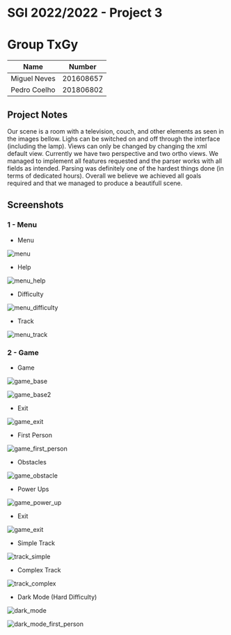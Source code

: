 # SGI 2022/2022 - Project 3

# Group TxGy

| Name             | Number    |
| ---------------- | --------- |
| Miguel Neves     | 201608657 |
| Pedro Coelho     | 201806802 |


## Project Notes

Our scene is a room with a television, couch, and other elements as seen in the images bellow.
Lighs can be switched on and off through the interface (including the lamp).
Views can only be changed by changing the xml default view. Currently we have two perspective and two ortho views.
We managed to implement all features requested and the parser works with all fields as intended.
Parsing was definitely one of the hardest things done (in terms of dedicated hours).
Overall we believe we achieved all goals required and that we managed to produce a beautifull scene.


## Screenshots

### 1 - Menu

* Menu

![menu](/uploads/c4b4e61b326605bd87d70ea2895909ab/menu.png)

* Help

![menu_help](/uploads/36948ad81c9a3547fef8c8254582d9ea/menu_help.png)

* Difficulty

![menu_difficulty](/uploads/7fb53277665526778169d8a7ff37c040/menu_difficulty.png)

* Track

![menu_track](/uploads/7d74cefb4637ab8e5346ae02bea96f94/menu_track.png)



### 2 - Game
* Game

![game_base](/uploads/d881f9432413b8fad880d2f2c5ed4311/game_base.png)


![game_base2](/uploads/3fa2947128402de9b8c55e6fc6003204/game_base2.png)

* Exit

![game_exit](/uploads/e589f58161dc7ad298d41acb284d8587/game_exit.png)

* First Person

![game_first_person](/uploads/3e0bd18b1dcf7999628d5e9e9240e3b5/game_first_person.png)

* Obstacles

![game_obstacle](/uploads/33c832ea2b8e3481733f819f6e857f77/game_obstacle.png)

* Power Ups

![game_power_up](/uploads/e252cfceec58349de64a4cbe6a41b06b/game_power_up.png)

* Exit

![game_exit](/uploads/e589f58161dc7ad298d41acb284d8587/game_exit.png)

* Simple Track

![track_simple](/uploads/207039ed1748dc3d17b10dfe965ce3cf/track_simple.png)

* Complex Track

![track_complex](/uploads/0f477f3396da7e86b5e838d897e89a19/track_complex.png)

* Dark Mode (Hard Difficulty)

![dark_mode](/uploads/3eaf376d8e4e90b0fcc4a55cd8cc7d28/dark_mode.png)

![dark_mode_first_person](/uploads/fa004ba16779a5e7a6bb2ee448d2ac0c/dark_mode_first_person.png)
